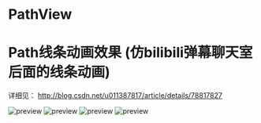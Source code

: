 # PathView
# Path线条动画效果 (仿bilibili弹幕聊天室后面的线条动画)
详细见： http://blog.csdn.net/u011387817/article/details/78817827

![preview](https://github.com/wuyr/PathView/raw/master/preview1.gif) ![preview](https://github.com/wuyr/PathView/raw/master/preview2.gif)
![preview](https://github.com/wuyr/PathView/raw/master/preview3.gif) ![preview](https://github.com/wuyr/PathView/raw/master/preview4.gif)
